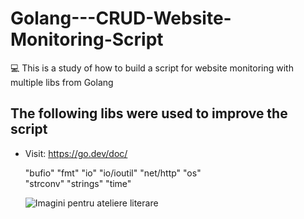 # Golang---CRUD-Website-Monitoring-Script
💻 This is a study of how to build a script for website monitoring with multiple libs from Golang

## The following libs were used to improve the script 

- Visit: https://go.dev/doc/

  "bufio" 
	"fmt"
	"io"
	"io/ioutil"
	"net/http" 
	"os"       
	"strconv"
	"strings"
	"time"
  
  ![Imagini pentru ateliere literare](https://github.com/Meisterzeit/Portifolio/blob/master/Imagini%20pentru%20ateliere%20literare.gif)
